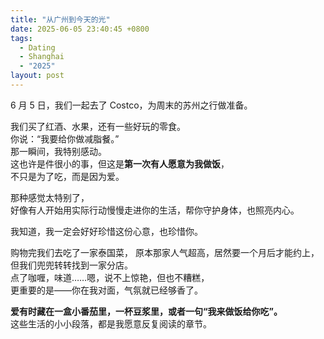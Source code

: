 ```yaml
---
title: "从广州到今天的光"
date: 2025-06-05 23:40:45 +0800
tags:
  - Dating
  - Shanghai
  - "2025"
layout: post
---
```


6 月 5 日，我们一起去了 Costco，为周末的苏州之行做准备。  

我们买了红酒、水果，还有一些好玩的零食。  
你说：“我要给你做减脂餐。”  
那一瞬间，我特别感动。  
这也许是件很小的事，但这是**第一次有人愿意为我做饭**，  
不只是为了吃，而是因为爱。

那种感觉太特别了，  
好像有人开始用实际行动慢慢走进你的生活，帮你守护身体，也照亮内心。

我知道，我一定会好好珍惜这份心意，也珍惜你。

购物完我们去吃了一家泰国菜， 
原本那家人气超高，居然要一个月后才能约上，
但我们兜兜转转找到一家分店。  
点了咖喱，味道……嗯，说不上惊艳，但也不糟糕，  
更重要的是——你在我对面，气氛就已经够香了。

**爱有时藏在一盒小番茄里，一杯豆浆里，或者一句“我来做饭给你吃”。**  
这些生活的小小段落，都是我愿意反复阅读的章节。